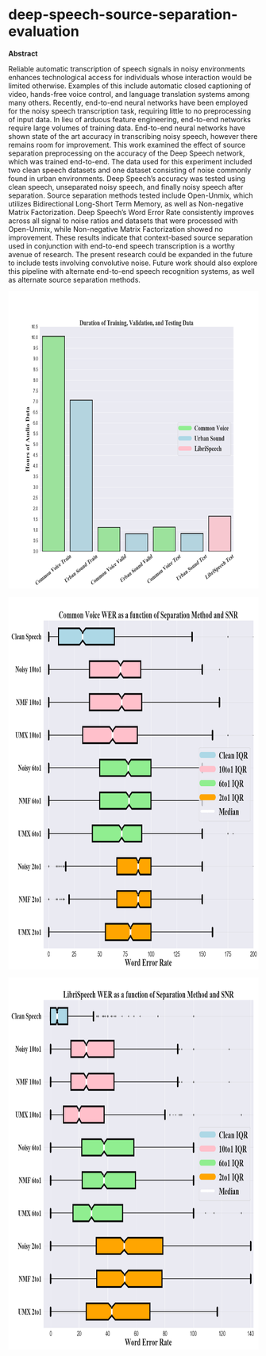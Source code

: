 # deep-speech-source-separation-evaluation

<b>Abstract</b> 

Reliable automatic transcription of speech signals in noisy environments enhances technological access for individuals whose interaction would be limited otherwise. 
Examples of this include automatic closed captioning of video, hands-free voice control, and language translation systems among many others. 
Recently, end-to-end neural networks have been employed for the noisy speech transcription task, requiring little to no preprocessing of input data. 
In lieu of arduous feature engineering, end-to-end networks require large volumes of training data. 
End-to-end neural networks have shown state of the art accuracy in transcribing noisy speech, however there remains room for improvement. 
This work examined the effect of source separation preprocessing on the accuracy of the Deep Speech network, which was trained end-to-end. 
The data used for this experiment included two clean speech datasets and one dataset consisting of noise commonly found in urban environments. 
Deep Speech’s accuracy was tested using clean speech, unseparated noisy speech, and finally noisy speech after separation. 
Source separation methods tested include Open-Unmix, which utilizes Bidirectional Long-Short Term Memory, as well as Non-negative Matrix Factorization. 
Deep Speech’s Word Error Rate consistently improves across all signal to noise ratios and datasets that were processed with Open-Unmix, while Non-negative Matrix Factorization showed no improvement. 
These results indicate that context-based source separation used in conjunction with end-to-end speech transcription is a worthy avenue of research. 
The present research could be expanded in the future to include tests involving convolutive noise. 
Future work should also explore this pipeline with alternate end-to-end speech recognition systems, as well as alternate source separation methods. 

<p align="center">
<img width="700" height="600" src="https://raw.githubusercontent.com/tommy-fox/deep-speech-source-separation-evaluation/master/images/DATA_DURATION_DIST.png">
</p>

<p align="center">
<img width="750" height="750" src="https://raw.githubusercontent.com/tommy-fox/deep-speech-source-separation-evaluation/master/images/WER_CV1.png">
</p>

<p align="center">
<img width="750" height="750" src="https://raw.githubusercontent.com/tommy-fox/deep-speech-source-separation-evaluation/master/images/WER_LIB1.png">
</p>
